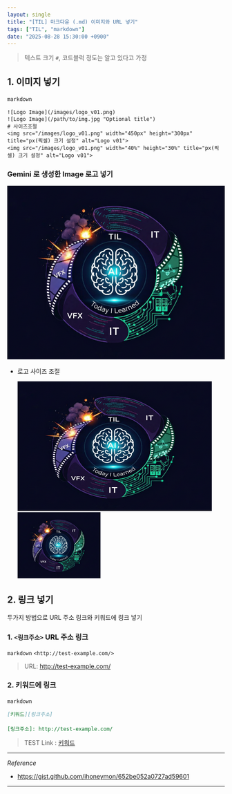 ```yaml
---
layout: single
title: "[TIL] 마크다운 (.md) 이미지와 URL 넣기"
tags: ["TIL", "markdown"]
date: "2025-08-28 15:30:00 +0900"
---
```

> 텍스트 크기 `#`, 코드블럭 정도는 알고 있다고 가정

## 1. 이미지 넣기

`markdown`
```
![Logo Image](/images/logo_v01.png)
![Logo Image](/path/to/img.jpg "Optional title")
# 사이즈조절
<img src="/images/logo_v01.png" width="450px" height="300px" title="px(픽셀) 크기 설정" alt="Logo v01">
<img src="/images/logo_v01.png" width="40%" height="30%" title="px(픽셀) 크기 설정" alt="Logo v01">
```

### Gemini 로 생성한 Image 로고 넣기
![Logo Image](/assets/images/logo_v01.png "Logo")

* 로고 사이즈 조절

    <img src="/assets/images/logo_v01.png" width="450px" height="300px" title="px(픽셀) 크기 설정" alt="Logo v01">
    <img src="/assets/images/logo_v01.png" width="40%" height="30%" title="px(픽셀) 크기 설정" alt="Logo v01">


## 2. 링크 넣기
두가지 방법으로 URL 주소 링크와 키워드에 링크 넣기

### 1. `<링크주소>` URL 주소 링크

`markdown` `<http://test-example.com/>`

> URL: <http://test-example.com/>


### 2. 키워드에 링크

`markdown`
```markdown
[키워드][링크주소]

[링크주소]: http://test-example.com/
```

> TEST Link : [키워드][링크주소]

[링크주소]: http://test-example.com/


---
*Reference*

* <https://gist.github.com/ihoneymon/652be052a0727ad59601>

---